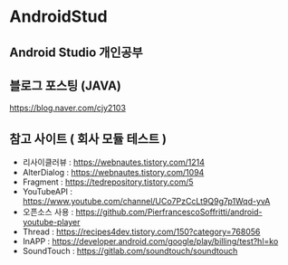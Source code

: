 # AndroidStud 

## Android Studio 개인공부

## 블로그 포스팅 (JAVA)
https://blog.naver.com/cjy2103




## 참고 사이트 ( 회사 모듈 테스트 )
* 리사이클러뷰 : https://webnautes.tistory.com/1214
* AlterDialog : https://webnautes.tistory.com/1094
* Fragment    : https://tedrepository.tistory.com/5
* YouTubeAPI  : https://www.youtube.com/channel/UCo7PzCcLt9Q9g7p1Wqd-yvA
* 오픈소스 사용 : https://github.com/PierfrancescoSoffritti/android-youtube-player 
* Thread      : https://recipes4dev.tistory.com/150?category=768056
* InAPP       : https://developer.android.com/google/play/billing/test?hl=ko
* SoundTouch  : https://gitlab.com/soundtouch/soundtouch
